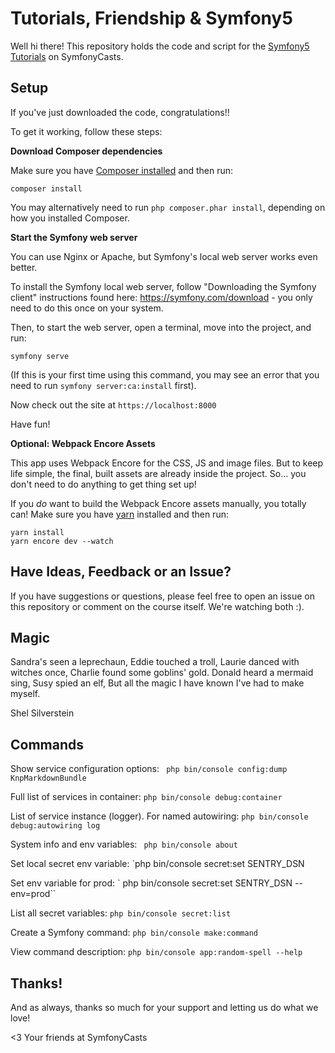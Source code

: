 # Tutorials, Friendship & Symfony5

Well hi there! This repository holds the code and script
for the [Symfony5 Tutorials](https://symfonycasts.com/tracks/symfony) on SymfonyCasts.

## Setup

If you've just downloaded the code, congratulations!!

To get it working, follow these steps:

**Download Composer dependencies**

Make sure you have [Composer installed](https://getcomposer.org/download/)
and then run:

```
composer install
```

You may alternatively need to run `php composer.phar install`, depending
on how you installed Composer.

**Start the Symfony web server**

You can use Nginx or Apache, but Symfony's local web server
works even better.

To install the Symfony local web server, follow
"Downloading the Symfony client" instructions found
here: https://symfony.com/download - you only need to do this
once on your system.

Then, to start the web server, open a terminal, move into the
project, and run:

```
symfony serve
```

(If this is your first time using this command, you may see an
error that you need to run `symfony server:ca:install` first).

Now check out the site at `https://localhost:8000`

Have fun!

**Optional: Webpack Encore Assets**

This app uses Webpack Encore for the CSS, JS and image files. But
to keep life simple, the final, built assets are already inside the
project. So... you don't need to do anything to get thing set up!

If you *do* want to build the Webpack Encore assets manually, you
totally can! Make sure you have [yarn](https://yarnpkg.com/lang/en/)
installed and then run:

```
yarn install
yarn encore dev --watch
```

## Have Ideas, Feedback or an Issue?

If you have suggestions or questions, please feel free to
open an issue on this repository or comment on the course
itself. We're watching both :).

## Magic

Sandra's seen a leprechaun,
Eddie touched a troll,
Laurie danced with witches once,
Charlie found some goblins' gold.
Donald heard a mermaid sing,
Susy spied an elf,
But all the magic I have known
I've had to make myself.

Shel Silverstein

## Commands
Show service configuration options:
` php bin/console config:dump KnpMarkdownBundle`

Full list of services in container: `php bin/console debug:container`

List of service instance (logger). For named autowiring: `php bin/console debug:autowiring log`

System info and env variables: ` php bin/console about`

Set local secret env variable: `php bin/console secret:set SENTRY_DSN

Set env variable for prod: ` php bin/console secret:set SENTRY_DSN --env=prod``

List all secret variables: `php bin/console secret:list`

Create a Symfony command: `php bin/console make:command`

View command description: `php bin/console app:random-spell --help`




## Thanks!

And as always, thanks so much for your support and letting
us do what we love!

<3 Your friends at SymfonyCasts
